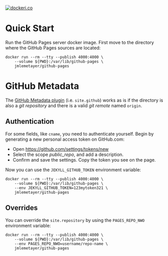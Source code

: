 [![dockeri.co][dockeri.co]][hub.docker]

# Quick Start

Run the GitHub Pages server docker image. First move to the directory where the
GitHub Pages sources are located:

    docker run --rm --tty --publish 4000:4000 \
        --volume ${PWD}:/var/lib/github-pages \
        jmlemetayer/github-pages

# GitHub Metadata

The [GitHub Metadata plugin][github-metadata] (i.e. `site.github`) works as is
if the directory is also a *git repository* and there is a valid *git remote*
named `origin`.

## Authentication

For some fields, like `cname`, you need to authenticate yourself. Begin by
generating a new personal access token on GitHub.com:

 * Open https://github.com/settings/tokens/new
 * Select the scope *public_repo*, and add a description.
 * Confirm and save the settings. Copy the token you see on the page.

Now you can use the `JEKYLL_GITHUB_TOKEN` environment variable:

    docker run --rm --tty --publish 4000:4000 \
        --volume ${PWD}:/var/lib/github-pages \
        --env JEKYLL_GITHUB_TOKEN=123mytoken321 \
        jmlemetayer/github-pages

## Overrides

You can override the `site.repository` by using the `PAGES_REPO_NWO`
environment variable:

    docker run --rm --tty --publish 4000:4000 \
        --volume ${PWD}:/var/lib/github-pages \
        --env PAGES_REPO_NWO=username/repo-name \
        jmlemetayer/github-pages

[hub.docker]: https://hub.docker.com/r/jmlemetayer/github-pages
[dockeri.co]: https://dockeri.co/image/jmlemetayer/github-pages
[github-metadata]: https://github.com/jekyll/github-metadata

